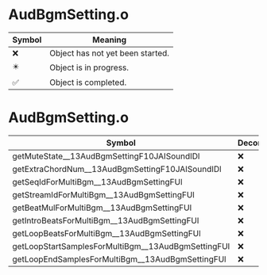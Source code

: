 # AudBgmSetting.o
| Symbol | Meaning 
| ------------- | ------------- 
| :x: | Object has not yet been started. 
| :eight_pointed_black_star: | Object is in progress. 
| :white_check_mark: | Object is completed. 


# AudBgmSetting.o
| Symbol | Decompiled? |
| ------------- | ------------- |
| getMuteState__13AudBgmSettingF10JAISoundIDl | :x: |
| getExtraChordNum__13AudBgmSettingF10JAISoundIDl | :x: |
| getSeqIdForMultiBgm__13AudBgmSettingFUl | :x: |
| getStreamIdForMultiBgm__13AudBgmSettingFUl | :x: |
| getBeatMulForMultiBgm__13AudBgmSettingFUl | :x: |
| getIntroBeatsForMultiBgm__13AudBgmSettingFUl | :x: |
| getLoopBeatsForMultiBgm__13AudBgmSettingFUl | :x: |
| getLoopStartSamplesForMultiBgm__13AudBgmSettingFUl | :x: |
| getLoopEndSamplesForMultiBgm__13AudBgmSettingFUl | :x: |
